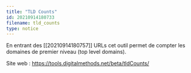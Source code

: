 ```yaml
---
title: "TLD Counts"
id: 20210914180733
filename: tld_counts
type: notice
---
```


En entrant des [[20210914180757]] URLs cet outil permet de compter les domaines de premier niveau (top level domains).

Site web : <https://tools.digitalmethods.net/beta/tldCounts/>

